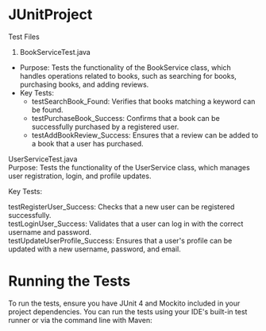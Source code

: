 # JUnitProject

Test Files

1. BookServiceTest.java
- Purpose: Tests the functionality of the BookService class, which handles operations related to books, such as searching for books, purchasing books, and adding reviews.
- Key Tests:
  * testSearchBook_Found: Verifies that books matching a keyword can be found.
  * testPurchaseBook_Success: Confirms that a book can be successfully purchased by a registered user.
  * testAddBookReview_Success: Ensures that a review can be added to a book that a user has purchased.

UserServiceTest.java<br>
Purpose: Tests the functionality of the UserService class, which manages user registration, login, and profile updates.

Key Tests:

testRegisterUser_Success: Checks that a new user can be registered successfully.<br>
testLoginUser_Success: Validates that a user can log in with the correct username and password.<br>
testUpdateUserProfile_Success: Ensures that a user's profile can be updated with a new username, password, and email.

# Running the Tests

To run the tests, ensure you have JUnit 4 and Mockito included in your project dependencies. You can run the tests using your IDE's built-in test runner or via the command line with Maven:

